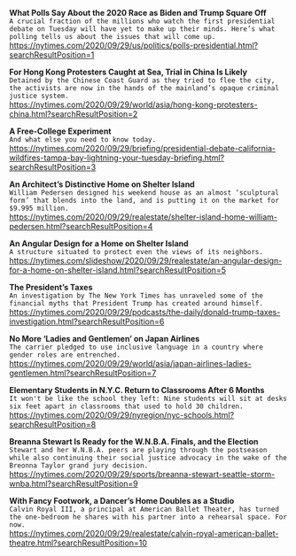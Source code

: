 **What Polls Say About the 2020 Race as Biden and Trump Square Off**\
`A crucial fraction of the millions who watch the first presidential debate on Tuesday will have yet to make up their minds. Here’s what polling tells us about the issues that will come up.`\
https://nytimes.com/2020/09/29/us/politics/polls-presidential.html?searchResultPosition=1

**For Hong Kong Protesters Caught at Sea, Trial in China Is Likely**\
`Detained by the Chinese Coast Guard as they tried to flee the city, the activists are now in the hands of the mainland’s opaque criminal justice system.`\
https://nytimes.com/2020/09/29/world/asia/hong-kong-protesters-china.html?searchResultPosition=2

**A Free-College Experiment**\
`And what else you need to know today.`\
https://nytimes.com/2020/09/29/briefing/presidential-debate-california-wildfires-tampa-bay-lightning-your-tuesday-briefing.html?searchResultPosition=3

**An Architect’s Distinctive Home on Shelter Island**\
`William Pedersen designed his weekend house as an almost ‘sculptural form’ that blends into the land, and is putting it on the market for $9.995 million.`\
https://nytimes.com/2020/09/29/realestate/shelter-island-home-william-pedersen.html?searchResultPosition=4

**An Angular Design for a Home on Shelter Island**\
`A structure situated to protect even the views of its neighbors.`\
https://nytimes.com/slideshow/2020/09/29/realestate/an-angular-design-for-a-home-on-shelter-island.html?searchResultPosition=5

**The President’s Taxes**\
`An investigation by The New York Times has unraveled some of the financial myths that President Trump has created around himself.`\
https://nytimes.com/2020/09/29/podcasts/the-daily/donald-trump-taxes-investigation.html?searchResultPosition=6

**No More ‘Ladies and Gentlemen’ on Japan Airlines**\
`The carrier pledged to use inclusive language in a country where gender roles are entrenched.`\
https://nytimes.com/2020/09/29/world/asia/japan-airlines-ladies-gentlemen.html?searchResultPosition=7

**Elementary Students in N.Y.C. Return to Classrooms After 6 Months**\
`It won't be like the school they left: Nine students will sit at desks six feet apart in classrooms that used to hold 30 children. `\
https://nytimes.com/2020/09/29/nyregion/nyc-schools.html?searchResultPosition=8

**Breanna Stewart Is Ready for the W.N.B.A. Finals, and the Election**\
`Stewart and her W.N.B.A. peers are playing through the postseason while also continuing their social justice advocacy in the wake of the Breonna Taylor grand jury decision.`\
https://nytimes.com/2020/09/29/sports/breanna-stewart-seattle-storm-wnba.html?searchResultPosition=9

**With Fancy Footwork, a Dancer’s Home Doubles as a Studio**\
`Calvin Royal III, a principal at American Ballet Theater, has turned the one-bedroom he shares with his partner into a rehearsal space. For now.`\
https://nytimes.com/2020/09/29/realestate/calvin-royal-american-ballet-theatre.html?searchResultPosition=10

